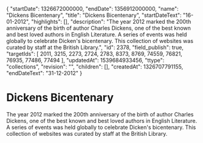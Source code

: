 {
  "startDate": 1326672000000, 
  "endDate": 1356912000000, 
  "name": "Dickens Bicentenary", 
  "title": "Dickens Bicentenary", 
  "startDateText": "16-01-2012", 
  "highlights": [], 
  "description": "The year 2012 marked the 200th anniversary of the birth of author Charles Dickens, one of the best known and best loved authors in English Literature. A series of events was held globally to celebrate Dicken's bicentenary. This collection of websites was curated by staff at the British Library.", 
  "id": 2378, 
  "field_publish": true, 
  "targetIds": [
    2011, 
    3215, 
    2273, 
    2724, 
    2783, 
    8373, 
    8769, 
    74559, 
    76821, 
    76935, 
    77486, 
    77494
  ], 
  "updatedAt": 1539684933456, 
  "ttype": "collections", 
  "revision": "", 
  "children": [], 
  "createdAt": 1326707791155, 
  "endDateText": "31-12-2012"
}

# Dickens Bicentenary

The year 2012 marked the 200th anniversary of the birth of author Charles Dickens, one of the best known and best loved authors in English Literature. A series of events was held globally to celebrate Dicken's bicentenary. This collection of websites was curated by staff at the British Library.